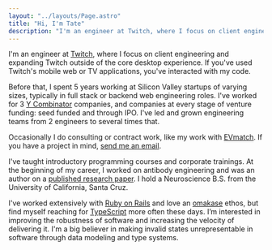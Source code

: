 ```yaml
---
layout: "../layouts/Page.astro"
title: "Hi, I'm Tate"
description: "I'm an engineer at Twitch, where I focus on client engineering and expanding Twitch outside of the core desktop experience. If you've used Twitch's mobile web or TV applications, you've interacted with my code."
---
```


I'm an engineer at [Twitch](https://www.twitch.tv/), where I focus on client engineering and expanding Twitch outside of the core desktop experience. If you've used Twitch's mobile web or TV applications, you've interacted with my code.

Before that, I spent 5 years working at Silicon Valley startups of varying sizes, typically in full stack or backend web engineering roles. I've worked for 3 [Y Combinator](https://www.ycombinator.com/) companies, and companies at every stage of venture funding: seed funded and through IPO. I've led and grown engineering teams from 2 engineers to several times that.

Occasionally I do consulting or contract work, like my work with [EVmatch](https://www.evmatch.com/). If you have a project in mind, [send me an email](mailto:tatethurston@gmail.com).

I've taught introductory programming courses and corporate trainings. At the beginning of my career, I worked on antibody engineering and was an author on a [published research paper](https://www.ncbi.nlm.nih.gov/pmc/articles/PMC5006801/). I hold a Neuroscience B.S. from the University of California, Santa Cruz.

I've worked extensively with [Ruby on Rails](https://rubyonrails.org/) and love an [omakase](https://dhh.dk/2012/rails-is-omakase.html) ethos, but find myself reaching for [TypeScript](https://www.typescriptlang.org/) more often these days. I’m interested in improving the robustness of software and increasing the velocity of delivering it. I'm a big believer in making invalid states unrepresentable in software through data modeling and type systems.
